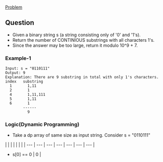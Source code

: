 [Problem](https://leetcode.com/contest/weekly-contest-197/problems/number-of-substrings-with-only-1s/)

## Question
- Given a binary string s (a string consisting only of '0' and '1's).
- Return the number of CONTINIOUS substrings with all characters 1's.
- Since the answer may be too large, return it modulo 10^9 + 7.

### Example-1
```
Input: s = "0110111"
Output: 9
Explanation: There are 9 substring in total with only 1's characters.
index   substring
  1       1,11
  2       1
  4       1,11,111
  5       1,11
  6       1
        ------
          9
```

### Logic(Dynamic Programming)
- Take a dp array of same size as input string. Consider s = "0110111"

| | | | | | |
| --- | --- | --- | --- | --- | --- | --- |

- s[0] == 0
| 0 | 
